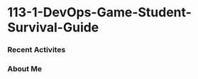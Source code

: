 # 113-1-DevOps-Game-Student-Survival-Guide

### Recent Activites
<!--START_SECTION:activity-->

<!--END_SECTION:activity-->

### About Me
<!-- MYLINKS:START -->
<!-- MYLINKS:END -->
